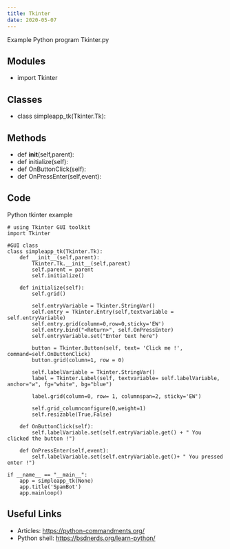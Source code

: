 ```yaml
---
title: Tkinter
date: 2020-05-07
---
```

Example Python program Tkinter.py

## Modules

* import Tkinter

## Classes

* class simpleapp_tk(Tkinter.Tk):

## Methods

* def __init__(self,parent):
* def initialize(self):
* def OnButtonClick(self):
* def OnPressEnter(self,event):

## Code

Python tkinter example

    # using Tkinter GUI toolkit
    import Tkinter
    
    #GUI class
    class simpleapp_tk(Tkinter.Tk):
        def __init__(self,parent):
            Tkinter.Tk.__init__(self,parent)
            self.parent = parent
            self.initialize()
    
        def initialize(self):
            self.grid()
    
            self.entryVariable = Tkinter.StringVar()
            self.entry = Tkinter.Entry(self,textvariable = self.entryVariable)
            self.entry.grid(column=0,row=0,sticky='EW')
            self.entry.bind("<Return>", self.OnPressEnter)
            self.entryVariable.set("Enter text here")
            
            button = Tkinter.Button(self, text= 'Click me !', command=self.OnButtonClick)
            button.grid(column=1, row = 0)
    
            self.labelVariable = Tkinter.StringVar()
            label = Tkinter.Label(self, textvariable= self.labelVariable, anchor="w", fg="white", bg="blue")
    
            label.grid(column=0, row= 1, columnspan=2, sticky='EW')
    
            self.grid_columnconfigure(0,weight=1)
            self.resizable(True,False)
    
        def OnButtonClick(self):
            self.labelVariable.set(self.entryVariable.get() + " You clicked the button !")
    
        def OnPressEnter(self,event):
            self.labelVariable.set(self.entryVariable.get()+ " You pressed enter !")
            
    if __name__ == "__main__":
        app = simpleapp_tk(None)
        app.title('SpamBot')
        app.mainloop()
    
    
    
            
    
    

## Useful Links

- Articles: https://python-commandments.org/
- Python shell: https://bsdnerds.org/learn-python/
